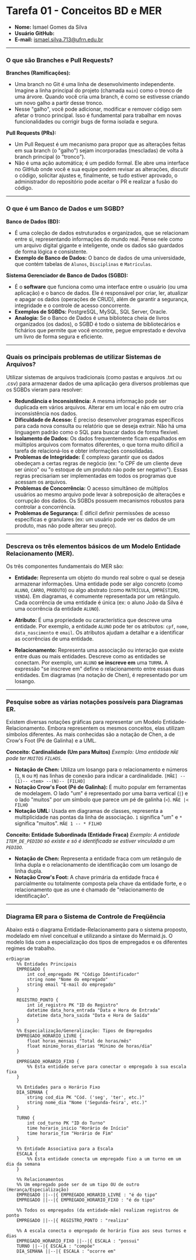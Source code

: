 # Tarefa 01 - Conceitos BD e MER

- **Nome:** Ismael Gomes da Silva
- **Usuário GitHub:** <Ismael-back>
- **E-mail:** ismael.silva.713@ufrn.edu.br

---
### O que são Branches e Pull Requests?

**Branches (Ramificações):**
* Uma branch no Git é uma linha de desenvolvimento independente. Imagine a linha principal do projeto (chamada `main`) como o tronco de uma árvore. Quando você cria uma branch, é como se estivesse criando um novo galho a partir desse tronco.
* Nesse "galho", você pode adicionar, modificar e remover código sem afetar o tronco principal. Isso é fundamental para trabalhar em novas funcionalidades ou corrigir bugs de forma isolada e segura.

**Pull Requests (PRs):**
* Um Pull Request é um mecanismo para propor que as alterações feitas em sua branch (o "galho") sejam incorporadas (mescladas) de volta à branch principal (o "tronco").
* Não é uma ação automática; é um pedido formal. Ele abre uma interface no GitHub onde você e sua equipe podem revisar as alterações, discutir o código, solicitar ajustes e, finalmente, se tudo estiver aprovado, o administrador do repositório pode aceitar o PR e realizar a fusão do código.

---
### O que é um Banco de Dados e um SGBD?

**Banco de Dados (BD):**
* É uma coleção de dados estruturados e organizados, que se relacionam entre si, representando informações do mundo real. Pense nele como um arquivo digital gigante e inteligente, onde os dados são guardados de forma lógica e consistente.
* **Exemplo de Banco de Dados:** O banco de dados de uma universidade, que contém tabelas de `Alunos`, `Disciplinas` e `Matrículas`.

**Sistema Gerenciador de Banco de Dados (SGBD):**
* É o **software** que funciona como uma interface entre o usuário (ou uma aplicação) e o banco de dados. Ele é responsável por criar, ler, atualizar e apagar os dados (operações de CRUD), além de garantir a segurança, integridade e o controle de acesso concorrente.
* **Exemplos de SGBDs:** PostgreSQL, MySQL, SQL Server, Oracle.
* **Analogia:** Se o Banco de Dados é uma biblioteca cheia de livros organizados (os dados), o SGBD é todo o sistema de bibliotecários e fichários que permite que você encontre, pegue emprestado e devolva um livro de forma segura e eficiente.

---
### Quais os principais problemas de utilizar Sistemas de Arquivos?

Utilizar sistemas de arquivos tradicionais (como pastas e arquivos .txt ou .csv) para armazenar dados de uma aplicação gera diversos problemas que os SGBDs vieram para resolver:

* **Redundância e Inconsistência:** A mesma informação pode ser duplicada em vários arquivos. Alterar em um local e não em outro cria inconsistência nos dados.
* **Dificuldade de Acesso:** É preciso desenvolver programas específicos para cada nova consulta ou relatório que se deseja extrair. Não há uma linguagem padrão como o SQL para buscar dados de forma flexível.
* **Isolamento de Dados:** Os dados frequentemente ficam espalhados em múltiplos arquivos com formatos diferentes, o que torna muito difícil a tarefa de relacioná-los e obter informações consolidadas.
* **Problemas de Integridade:** É complexo garantir que os dados obedeçam a certas regras de negócio (ex: "o CPF de um cliente deve ser único" ou "o estoque de um produto não pode ser negativo"). Essas regras precisariam ser implementadas em todos os programas que acessam os arquivos.
* **Problemas de Concorrência:** O acesso simultâneo de múltiplos usuários ao mesmo arquivo pode levar à sobreposição de alterações e corrupção dos dados. Os SGBDs possuem mecanismos robustos para controlar a concorrência.
* **Problemas de Segurança:** É difícil definir permissões de acesso específicas e granulares (ex: um usuário pode ver os dados de um produto, mas não pode alterar seu preço).

---
### Descreva os três elementos básicos de um Modelo Entidade Relacionamento (MER).

Os três componentes fundamentais do MER são:

* **Entidade:** Representa um objeto do mundo real sobre o qual se deseja armazenar informações. Uma entidade pode ser algo concreto (como `ALUNO`, `CARRO`, `PRODUTO`) ou algo abstrato (como `MATRÍCULA`, `EMPRÉSTIMO`, `VENDA`). Em diagramas, é comumente representada por um retângulo. Cada ocorrência de uma entidade é única (ex: o aluno João da Silva é uma ocorrência da entidade `ALUNO`).

* **Atributo:** É uma propriedade ou característica que descreve uma entidade. Por exemplo, a entidade `ALUNO` pode ter os atributos: `cpf`, `nome`, `data_nascimento` e `email`. Os atributos ajudam a detalhar e a identificar as ocorrências de uma entidade.

* **Relacionamento:** Representa uma associação ou interação que existe entre duas ou mais entidades. Descreve como as entidades se conectam. Por exemplo, um `ALUNO` **se inscreve em** uma `TURMA`. A expressão "se inscreve em" define o relacionamento entre essas duas entidades. Em diagramas (na notação de Chen), é representado por um losango.

---
### Pesquise sobre as várias notações possíveis para Diagramas ER.

Existem diversas notações gráficas para representar um Modelo Entidade-Relacionamento. Embora representem os mesmos conceitos, elas utilizam símbolos diferentes. As mais conhecidas são a notação de Chen, a de Crow's Foot (Pé de Galinha) e a UML.

**Conceito: Cardinalidade (Um para Muitos)**
*Exemplo: Uma entidade `MÃE` pode ter `MUITOS` `FILHOS`.*

* **Notação de Chen:** Utiliza um losango para o relacionamento e números (`1`, `N` ou `M`) nas linhas de conexão para indicar a cardinalidade.
    `[MÃE] --(1)-- <tem> --(N)-- [FILHO]`
* **Notação Crow's Foot (Pé de Galinha):** É muito popular em ferramentas de modelagem. O lado "um" é representado por uma barra vertical (`|`) e o lado "muitos" por um símbolo que parece um pé de galinha (`<`).
    `MÃE |< FILHO`
* **Notação UML:** Usada em diagramas de classes, representa a multiplicidade nas pontas da linha de associação. `1` significa "um" e `*` significa "muitos".
    `MÃE 1 -- * FILHO`

**Conceito: Entidade Subordinada (Entidade Fraca)**
*Exemplo: A entidade `ITEM_DE_PEDIDO` só existe e só é identificada se estiver vinculada a um `PEDIDO`.*

* **Notação de Chen:** Representa a entidade fraca com um retângulo de linha dupla e o relacionamento de identificação com um losango de linha dupla.
* **Notação Crow's Foot:** A chave primária da entidade fraca é parcialmente ou totalmente composta pela chave da entidade forte, e o relacionamento que as une é chamado de "relacionamento de identificação".

---
### Diagrama ER para o Sistema de Controle de Freqüência

Abaixo está o diagrama Entidade-Relacionamento para o sistema proposto, modelado em nível conceitual e utilizando a sintaxe do Mermaid.js. O modelo lida com a especialização dos tipos de empregados e os diferentes regimes de trabalho.

```mermaid
erDiagram
    %% Entidades Principais
    EMPREGADO {
        int cod_empregado PK "Código Identificador"
        string nome "Nome do empregado"
        string email "E-mail do empregado"
    }

    REGISTRO_PONTO {
        int id_registro PK "ID do Registro"
        datetime data_hora_entrada "Data e Hora de Entrada"
        datetime data_hora_saida "Data e Hora de Saída"
    }

    %% Especialização/Generalização: Tipos de Empregados
    EMPREGADO_HORARIO_LIVRE {
        float horas_mensais "Total de horas/mês"
        float minimo_horas_diarias "Mínimo de horas/dia"
    }

    EMPREGADO_HORARIO_FIXO {
        %% Esta entidade serve para conectar o empregado à sua escala fixa
    }

    %% Entidades para o Horário Fixo
    DIA_SEMANA {
        string cod_dia PK "Cód. ('seg', 'ter', etc.)"
        string nome_dia "Nome ('Segunda-feira', etc.)"
    }

    TURNO {
        int cod_turno PK "ID do Turno"
        time horario_inicio "Horário de Início"
        time horario_fim "Horário de Fim"
    }

    %% Entidade Associativa para a Escala
    ESCALA {
        %% Esta entidade conecta um empregado fixo a um turno em um dia da semana
    }

    %% Relacionamentos
    %% Um empregado pode ser de um tipo OU de outro (Herança/Especialização)
    EMPREGADO ||--|{ EMPREGADO_HORARIO_LIVRE : "é do tipo"
    EMPREGADO ||--|{ EMPREGADO_HORARIO_FIXO : "é do tipo"

    %% Todos os empregados (da entidade-mãe) realizam registros de ponto
    EMPREGADO ||--|{ REGISTRO_PONTO : "realiza"

    %% A escala conecta o empregado de horário fixo aos seus turnos e dias
    EMPREGADO_HORARIO_FIXO ||--|{ ESCALA : "possui"
    TURNO ||--|{ ESCALA : "compõe"
    DIA_SEMANA ||--|{ ESCALA : "ocorre em"
```